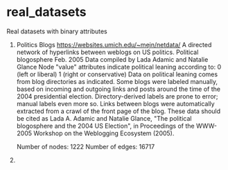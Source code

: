 # real_datasets 
Real datasets with binary attributes


1) Politics Blogs       https://websites.umich.edu/~mejn/netdata/
A directed network of hyperlinks between weblogs on US politics. 
Political blogosphere Feb. 2005
Data compiled by Lada Adamic and Natalie Glance
Node "value" attributes indicate political leaning according to:
  0 (left or liberal)
  1 (right or conservative)
Data on political leaning comes from blog directories as indicated.  Some
blogs were labeled manually, based on incoming and outgoing links and posts
around the time of the 2004 presidential election.  Directory-derived
labels are prone to error; manual labels even more so.
Links between blogs were automatically extracted from a crawl of the front
page of the blog.
These data should be cited as Lada A. Adamic and Natalie Glance, "The
political blogosphere and the 2004 US Election", in Proceedings of the
WWW-2005 Workshop on the Weblogging Ecosystem (2005).


    Number of nodes: 1222
    Number of edges: 16717

3)

